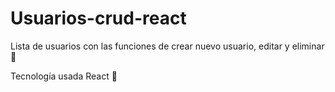 # Usuarios-crud-react
Lista de usuarios con las funciones de crear nuevo usuario, editar y eliminar :pushpin:

Tecnología usada React :hammer:
